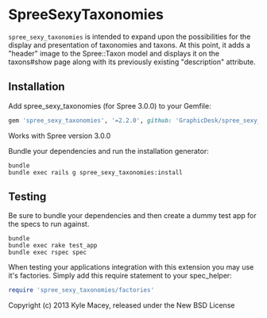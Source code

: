 SpreeSexyTaxonomies
===================

`spree_sexy_taxonomies` is intended to expand upon the possibilities for the display and presentation of 
taxonomies and taxons. At this point, it adds a "header" image to the Spree::Taxon model and displays it 
on the taxons#show page along with its previously existing "description" attribute. 

Installation
------------

Add spree_sexy_taxonomies (for Spree 3.0.0) to your Gemfile:

```ruby
gem 'spree_sexy_taxonomies', '=2.2.0', github: 'GraphicDesk/spree_sexy_taxonomies', branch: '3-0-stable'
```
Works with Spree version 3.0.0

Bundle your dependencies and run the installation generator:

```shell
bundle
bundle exec rails g spree_sexy_taxonomies:install
```

Testing
-------

Be sure to bundle your dependencies and then create a dummy test app for the specs to run against.

```shell
bundle
bundle exec rake test_app
bundle exec rspec spec
```

When testing your applications integration with this extension you may use it's factories.
Simply add this require statement to your spec_helper:

```ruby
require 'spree_sexy_taxonomies/factories'
```

Copyright (c) 2013 Kyle Macey, released under the New BSD License
